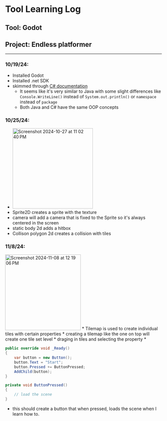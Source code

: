 # Tool Learning Log

## Tool: Godot

## Project: Endless platformer

---

### 10/19/24:
* Installed Godot
* Installed .net SDK
* skimmed through [C# documentation](https://www.w3schools.com/cs/index.php)
    * It seems like it's very similar to Java with some slight differences like `Console.WriteLine()` instead of `System.out.println()` or `namespace` instead of `package`
    * Both Java and C# have the same OOP concepts

### 10/25/24:
* <img width="258" alt="Screenshot 2024-10-27 at 11 02 40 PM" src="https://github.com/user-attachments/assets/fd6c234c-245a-441c-a50d-592679d68505">
* Sprite2D creates a sprite with the texture 
* camera will add a camera that is fixed to the Sprite so it's always centered in the screen
* static body 2d adds a hitbox
* Collison polygon 2d creates a collision with tiles

### 11/8/24:
<img width="243" alt="Screenshot 2024-11-08 at 12 19 06 PM" src="https://github.com/user-attachments/assets/19cfcc58-e832-499e-bd62-d2ab5f8ef343">
* Tilemap is used to create individual tiles with certain properties
* creating a tilemap like the one on top will create one tile set level 
   * draging in tiles and selecting the property 
*

```c#
public override void _Ready()
{
    var button = new Button();
    button.Text = "Start";
    button.Pressed += ButtonPressed;
    AddChild(button);
}

private void ButtonPressed()
{
    // load the scene 
}
```
* this should create a button that when pressed, loads the scene when I learn how to.

<!--
* Links you used today (websites, videos, etc)
* Things you tried, progress you made, etc
* Challenges, a-ha moments, etc
* Questions you still have
* What you're going to try next
-->
